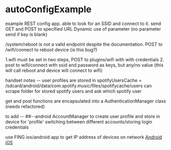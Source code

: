 # autoConfigExample
example REST config app. able to look for an SSID and connect to it.
send GET and POST to specified URL
Dynamic use of parameter (no parameter send  if key is blank)

/system/reboot is not a valid endpoint despite the documentation.
POST to /wifi/connect to reboot device
(is this bug?)


1.wifi must be set in two steps, POST to plugins/wifi with with credentials
2. post to wifi/connect with ssid and password as keys, but any/no value (this will call reboot and device will connect to wifi)

handset notes -- 
user profiles are stored in 
spotifyUsersCache = /sdcard/android/data/com.spotify.music/files/spotifycache/users
can scrape folder for stored spotify users and ask which spotify user

get and post functions are encapsulated into a AuthenticationManager class (needs refactored) 

to add -- 
##--android AccountManager to create user profile and store in device for 'profile' switching between different accounts/storing login credentials 



use FING ios/android app to get IP address of devices on network 
[Android](https://play.google.com/store/apps/details?id=com.overlook.android.fing) [iOS](https://apps.apple.com/us/app/fing-network-scanner/id430921107)
